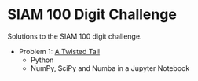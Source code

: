 # SIAM 100 Digit Challenge

Solutions to the SIAM 100 digit challenge.

* Problem 1: [A Twisted Tail](problem-1/README.md)
  * Python
  * NumPy, SciPy and Numba in a Jupyter Notebook

